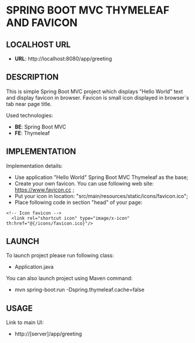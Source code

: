 SPRING BOOT MVC THYMELEAF AND FAVICON
=====================================


LOCALHOST URL
-------------

* **URL**: http://localhost:8080/app/greeting


DESCRIPTION
-----------

This is simple Spring Boot MVC project which displays "Hello World" text and display favicon in browser.
Favicon is small icon displayed in browser`s tab near page title.  
 
Used technologies:
* **BE**: Spring Boot MVC
* **FE**: Thymeleaf


IMPLEMENTATION
-----------

Implementation details:
* Use application "Hello World" Spring Boot MVC Thymeleaf as the base;
* Create your own favicon. You can use following web site: https://www.favicon.cc ;
* Put your icon in location: "src/main/resources/static/icons/favicon.ico";
* Place following code in section "head" of your page:

```
<!-- Icon favicon -->
  <link rel="shortcut icon" type="image/x-icon" th:href="@{/icons/favicon.ico}"/>
```
  

LAUNCH
------

To launch project please run following class: 
* Application.java

You can also launch project using Maven command:
* mvn spring-boot:run -Dspring.thymeleaf.cache=false


USAGE
-----

Link to main UI:
* http://[server]/app/greeting
